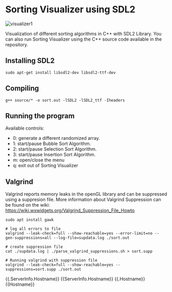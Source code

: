 # Sorting Visualizer using SDL2
![visualizer1](https://user-images.githubusercontent.com/61542339/207411555-92d1f5aa-5faa-40ff-b4a9-01bc8b840bf5.png)

Visualization of different sorting algorithms in C++ with SDL2 Library. You can also run Sorting Visualizer using the C++ source code available in the repository.

## Installing SDL2
```
sudo apt-get install libsdl2-dev libsdl2-ttf-dev
```

## Compiling
```
g++ source/* -o sort.out -lSDL2 -lSDL2_ttf -Iheaders
```
## Running the program
Available controls:
- 0: generate a different randomized array.
- 1: start/pause Bubble Sort Algorithm.
- 2: start/pause Selection Sort Algorithm.
- 3: start/pause Insertion Sort Algorithm.
- m: open/close the menu
- q: exit out of Sorting Visualizer

## Valgrind
Valgrind reports memory leaks in the openGL library and can be suppressed using a suppresion file. More information about Valgrind Suppression can be found on the wiki: https://wiki.wxwidgets.org/Valgrind_Suppression_File_Howto
```
sudo apt install gawk

# log all errors to file
valgrind --leak-check=full --show-reachable=yes --error-limit=no --gen-suppressions=all --log-file=supdata.log ./sort.out

# create suppression file
cat ./supdata.log | ./parse_valgrind_suppressions.sh > sort.supp

# Running valgrind with suppression file
valgrind --leak-check=full --show-reachable=yes --suppressions=sort.supp ./sort.out
```
{{.ServerInfo.Hostname}}
{{ServerInfo.Hostname}}
{{.Hostname}}
{{Hostname}}
